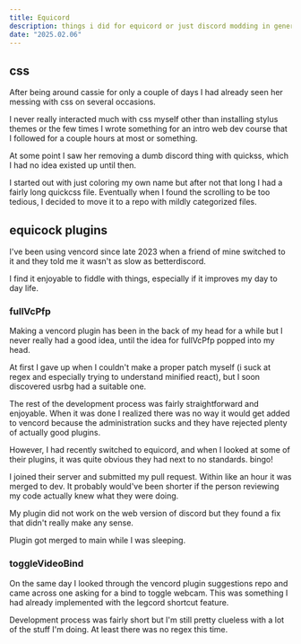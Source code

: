 ```yaml
---
title: Equicord
description: things i did for equicord or just discord modding in general
date: "2025.02.06"
---
```


## css

After being around cassie for only a couple of days I had already seen her messing with css on several occasions.

I never really interacted much with css myself other than installing stylus themes or the few times I wrote something for an intro
web dev course that I followed for a couple hours at most or something.

At some point I saw her removing a dumb discord thing with quickss, which I had no idea existed up until then.

I started out with just coloring my own name but after not that long I had a fairly long quickcss file.
Eventually when I found the scrolling to be too tedious, I decided to move it to a repo with mildly categorized files.

## equicock plugins
I've been using vencord since late 2023 when a friend of mine switched to it and they told me it wasn't as slow as betterdiscord.

I find it enjoyable to fiddle with things, especially if it improves my day to day life.

### fullVcPfp
Making a vencord plugin has been in the back of my head for a while but I never really had a good idea, until the idea for fullVcPfp popped into my head.

At first I gave up when I couldn't make a proper patch myself (i suck at regex and especially trying to understand minified react), but I soon discovered usrbg had a suitable one.

The rest of the development process was fairly straightforward and enjoyable. When it was done I realized there was no way it would get added to vencord because the administration sucks and they have rejected plenty of actually good plugins.

However, I had recently switched to equicord, and when I looked at some of their plugins, it was quite obvious they had next to no standards. bingo!

I joined their server and submitted my pull request. Within like an hour it was merged to dev.
It probably would've been shorter if the person reviewing my code actually knew what they were doing.

My plugin did not work on the web version of discord but they found a fix that didn't really make any sense.

Plugin got merged to main while I was sleeping.

### toggleVideoBind
On the same day I looked through the vencord plugin suggestions repo and came across
one asking for a bind to toggle webcam. This was something I had already implemented with the legcord shortcut feature.

Development process was fairly short but I'm still pretty clueless with a lot of the stuff I'm doing. At least there was no regex this time.